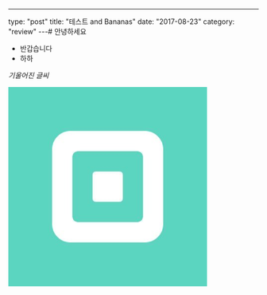 ---

type: "post"
title: "테스트 and Bananas"
date: "2017-08-23"
category: "review"
---# 안녕하세요

- 반갑습니다
- 하하

_기울어진 글씨_

![Untitled](./image/test.png)
